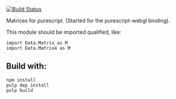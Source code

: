 [![Build Status](https://travis-ci.org/jutaro/purescript-matrix.svg?branch=master)](https://travis-ci.org/jutaro/purescript-matrix)

Matrices for purescript. (Started for the purescript-webgl binding).

This module should be imported qualified, like:
~~~
import Data.Matrix as M
import Data.Matrix4 as M
~~~


## Build with:
~~~
npm install
pulp dep install
pulp build
~~~
